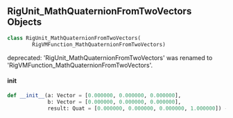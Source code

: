 ## RigUnit_MathQuaternionFromTwoVectors Objects

```python
class RigUnit_MathQuaternionFromTwoVectors(
        RigVMFunction_MathQuaternionFromTwoVectors)
```

deprecated: 'RigUnit_MathQuaternionFromTwoVectors' was renamed to 'RigVMFunction_MathQuaternionFromTwoVectors'.

<a id="unreal.RigUnit_MathQuaternionFromTwoVectors.__init__"></a>

#### __init__

```python
def __init__(a: Vector = [0.000000, 0.000000, 0.000000],
             b: Vector = [0.000000, 0.000000, 0.000000],
             result: Quat = [0.000000, 0.000000, 0.000000, 1.000000]) -> None
```

<a id="unreal.RigVMFunction_MathQuaternionToAxisAndAngle"></a>
